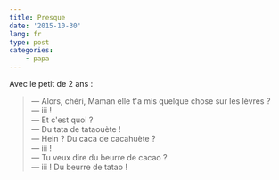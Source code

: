 ```yaml
---
title: Presque
date: '2015-10-30'
lang: fr
type: post
categories:
    - papa
---
```


Avec le petit de 2 ans :

> — Alors, chéri, Maman elle t'a mis quelque chose sur les lèvres ?  
> — iii !  
> — Et c'est quoi ?  
> — Du tata de tataouète !  
> — Hein ? Du caca de cacahuète ?  
> — iii !  
> — Tu veux dire du beurre de cacao ?  
> — iii ! Du beurre de tatao !


